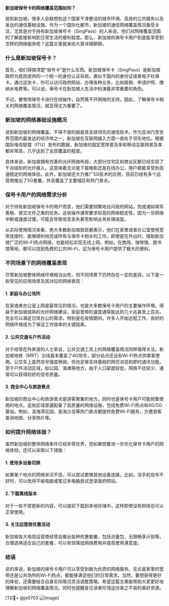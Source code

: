 **新加坡保号卡的网络覆盖范围如何？**

提到新加坡，很多人会联想到这个国家干净整洁的城市环境、高效的公共服务以及发达的通信基础设施。作为一个国际化都市，新加坡的通信网络覆盖情况备受关注，尤其是对于持有新加坡保号卡（SingPass）的人来说，他们对网络覆盖范围的了解直接影响到日常生活的便利程度。那么，新加坡的保号卡用户到底能享受到怎样的网络服务呢？这篇文章就来给大家详细聊聊。

### 什么是新加坡保号卡？

首先，咱们得搞清楚“保号卡”是什么东西。新加坡保号卡（SingPass）是新加坡政府为居民提供的一个统一的身份认证系统，类似于国内的身份证或者电子社保卡。通过这张卡，你可以访问政府网站、办理各种业务，比如报税、申请护照、缴纳水电费等。可以说，保号卡在新加坡人生活中扮演着非常重要的角色。

不过，要使用保号卡进行在线操作，自然离不开网络的支持。因此，了解保号卡相关的网络覆盖情况，就显得尤为重要了。

### 新加坡的网络基础设施概况

说到新加坡的网络覆盖，不得不提的就是其全球领先的通信技术。作为亚洲乃至世界范围内最发达的经济体之一，新加坡在互联网接入方面一直处于领先地位。根据国际电信联盟（ITU）发布的数据，新加坡的固定宽带普及率和移动互联网普及率都非常高，几乎达到了全民覆盖的程度。

具体来说，新加坡拥有完善的光纤网络布局，大部分住宅区和商业区都已经实现了千兆级别的光纤接入。这意味着无论是下载电影还是在线办公，用户都能享受到高速稳定的网络体验。此外，新加坡还大力推广5G技术的应用，目前已经有多个运营商推出了5G套餐，并且覆盖了主要城区和热门景点。

### 保号卡用户的网络需求分析

对于持有新加坡保号卡的用户而言，他们需要频繁地访问政府网站，完成诸如填写表格、提交文件之类的任务。这些操作通常要求较高的网络稳定性，因为一旦网络中断或速度过慢，可能会导致信息丢失甚至影响业务处理进度。

从实际使用情况来看，绝大多数新加坡居民都表示，他们在家里或者办公室使用宽带连接时，能够顺利地完成所有与保号卡相关的工作。即便是在外出时，借助新加坡广泛的Wi-Fi热点网络，也能轻松实现无线上网。例如，在商场、咖啡馆、图书馆等地，都可以找到免费的公共Wi-Fi，这为保号卡用户提供了极大的便利。

### 不同场景下的网络覆盖表现

尽管新加坡整体网络环境相当出色，但不同场景下仍然存在一定的差异。以下是一些常见的应用场景及其对应的网络表现：

#### 1. 家庭与办公场所
在家或者办公室上网是最常见的情况，也是大多数保号卡用户的主要操作环境。得益于新加坡成熟的光纤网络建设，家庭宽带的速度通常能达到几十兆甚至上百兆，完全可以满足日常办公的需求。特别是在疫情期间，许多人开始远程工作，良好的网络环境成为了保证工作效率的关键因素。

#### 2. 公共交通与户外活动
对于经常在外奔波的人士来说，公共交通工具上的网络覆盖情况同样值得关注。新加坡地铁（MRT）沿线基本覆盖了4G信号，部分站点还设有Wi-Fi热点供乘客使用。公交车上虽然信号强度稍弱，但也足够支持基础的网页浏览和即时通讯功能。至于户外活动区域，如公园、海滩等地方，由于人口密度较低，网络干扰较少，通常可以获得较好的信号质量。

#### 3. 商业中心与旅游景点
新加坡的商业中心和旅游景点是游客聚集的地方，同时也是保号卡用户可能频繁使用的地点。这些区域普遍配备了高质量的网络设施，包括免费Wi-Fi热点和4G/5G基站。例如，滨海湾花园、圣淘沙岛等热门景点都提供免费Wi-Fi服务，方便游客查询地图、分享照片等。

### 如何提升网络体验？

虽然新加坡的整体网络条件已经非常优秀，但如果想要进一步优化保号卡用户的网络体验，还可以采取以下措施：

#### 1. 使用多设备切换
如果某个地点的网络状况不佳，可以尝试更换其他设备连接。比如，当手机信号不好时，可以改用平板电脑或笔记本电脑尝试登录政府网站。

#### 2. 下载离线版本
对于一些不常更新的内容，可以提前下载到本地存储中，这样即使没有网络也可以正常使用。

#### 3. 关注运营商优惠活动
新加坡各大电信运营商经常会推出各种优惠套餐，包括流量包、无限畅享计划等。合理选择适合自己的套餐，可以有效降低网络费用并提高使用满意度。

### 结语

总的来说，新加坡的保号卡用户可以享受到极为优质的网络服务。无论是家里的宽带还是公共场所的Wi-Fi热点，都能够满足他们的日常需求。当然，要想获得更好的体验，还需要结合自身实际情况灵活调整策略。希望这篇文章能帮助大家更好地理解新加坡的网络覆盖情况，同时也提醒各位读者珍惜这份来之不易的美好资源。

[TG💪+ @jx0703 ![Image](https://github.com/user-attachments/assets/dbca1d08-cadb-493c-b0ec-ad6f7a83f270)]